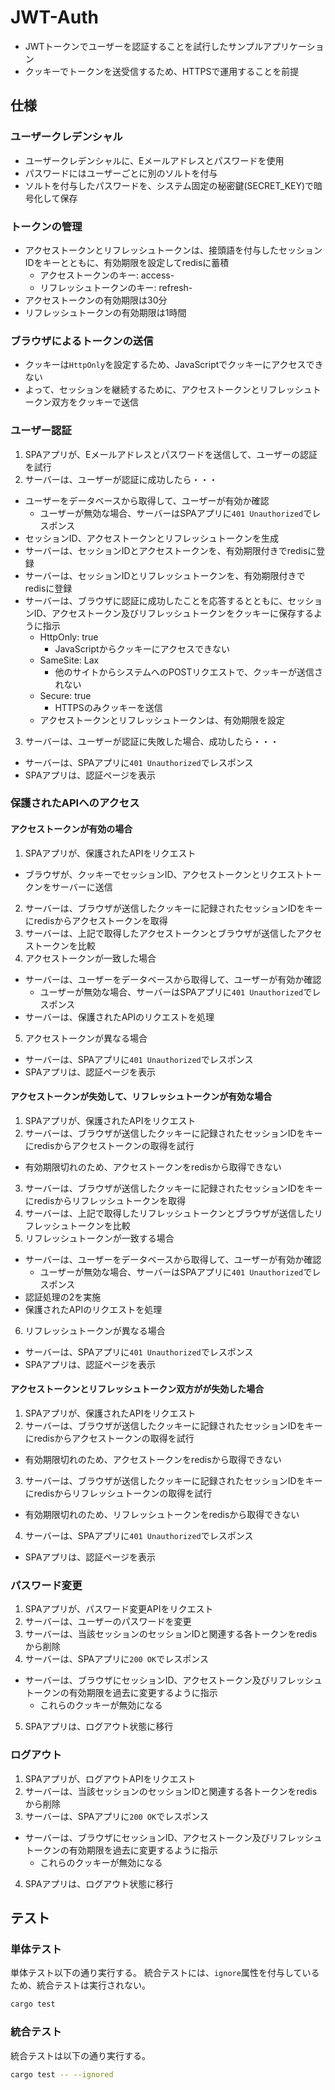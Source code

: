 # JWT-Auth

- JWTトークンでユーザーを認証することを試行したサンプルアプリケーション
- クッキーでトークンを送受信するため、HTTPSで運用することを前提

## 仕様

### ユーザークレデンシャル

- ユーザークレデンシャルに、Eメールアドレスとパスワードを使用
- パスワードにはユーザーごとに別のソルトを付与
- ソルトを付与したパスワードを、システム固定の秘密鍵(SECRET_KEY)で暗号化して保存

### トークンの管理

- アクセストークンとリフレッシュトークンは、接頭語を付与したセッションIDをキーとともに、有効期限を設定してredisに蓄積
  - アクセストークンのキー: access-<session-id>
  - リフレッシュトークンのキー: refresh-<session-id>
- アクセストークンの有効期限は30分
- リフレッシュトークンの有効期限は1時間

### ブラウザによるトークンの送信

- クッキーは`HttpOnly`を設定するため、JavaScriptでクッキーにアクセスできない
- よって、セッションを継続するために、アクセストークンとリフレッシュトークン双方をクッキーで送信
 
### ユーザー認証

1. SPAアプリが、Eメールアドレスとパスワードを送信して、ユーザーの認証を試行
2. サーバーは、ユーザーが認証に成功したら・・・
  - ユーザーをデータベースから取得して、ユーザーが有効か確認
    - ユーザーが無効な場合、サーバーはSPAアプリに`401 Unauthorized`でレスポンス
  - セッションID、アクセストークンとリフレッシュトークンを生成
  - サーバーは、セッションIDとアクセストークンを、有効期限付きでredisに登録
  - サーバーは、セッションIDとリフレッシュトークンを、有効期限付きでredisに登録
  - サーバーは、ブラウザに認証に成功したことを応答するとともに、セッションID、アクセストークン及びリフレッシュトークンをクッキーに保存するように指示
    - HttpOnly: true
      - JavaScriptからクッキーにアクセスできない
    - SameSite: Lax
      - 他のサイトからシステムへのPOSTリクエストで、クッキーが送信されない
    - Secure: true
      - HTTPSのみクッキーを送信
    - アクセストークンとリフレッシュトークンは、有効期限を設定
3. サーバーは、ユーザーが認証に失敗した場合、成功したら・・・
  - サーバーは、SPAアプリに`401 Unauthorized`でレスポンス
  - SPAアプリは、認証ページを表示

### 保護されたAPIへのアクセス

#### アクセストークンが有効の場合

1. SPAアプリが、保護されたAPIをリクエスト
  - ブラウザが、クッキーでセッションID、アクセストークンとリクエストトークンをサーバーに送信
2. サーバーは、ブラウザが送信したクッキーに記録されたセッションIDをキーにredisからアクセストークンを取得
3. サーバーは、上記で取得したアクセストークンとブラウザが送信したアクセストークンを比較
4. アクセストークンが一致した場合
  - サーバーは、ユーザーをデータベースから取得して、ユーザーが有効か確認
    - ユーザーが無効な場合、サーバーはSPAアプリに`401 Unauthorized`でレスポンス
  - サーバーは、保護されたAPIのリクエストを処理
5. アクセストークンが異なる場合
  - サーバーは、SPAアプリに`401 Unauthorized`でレスポンス
  - SPAアプリは、認証ページを表示

#### アクセストークンが失効して、リフレッシュトークンが有効な場合

1. SPAアプリが、保護されたAPIをリクエスト
2. サーバーは、ブラウザが送信したクッキーに記録されたセッションIDをキーにredisからアクセストークンの取得を試行
  - 有効期限切れのため、アクセストークンをredisから取得できない
3. サーバーは、ブラウザが送信したクッキーに記録されたセッションIDをキーにredisからリフレッシュトークンを取得
4. サーバーは、上記で取得したリフレッシュトークンとブラウザが送信したリフレッシュトークンを比較
5. リフレッシュトークンが一致する場合
  - サーバーは、ユーザーをデータベースから取得して、ユーザーが有効か確認
    - ユーザーが無効な場合、サーバーはSPAアプリに`401 Unauthorized`でレスポンス
  - 認証処理の2を実施
  - 保護されたAPIのリクエストを処理
6. リフレッシュトークンが異なる場合
  - サーバーは、SPAアプリに`401 Unauthorized`でレスポンス
  - SPAアプリは、認証ページを表示

#### アクセストークンとリフレッシュトークン双方がが失効した場合

1. SPAアプリが、保護されたAPIをリクエスト
2. サーバーは、ブラウザが送信したクッキーに記録されたセッションIDをキーにredisからアクセストークンの取得を試行
  - 有効期限切れのため、アクセストークンをredisから取得できない
3. サーバーは、ブラウザが送信したクッキーに記録されたセッションIDをキーにredisからリフレッシュトークンの取得を試行
  - 有効期限切れのため、リフレッシュトークンをredisから取得できない
4. サーバーは、SPAアプリに`401 Unauthorized`でレスポンス
  - SPAアプリは、認証ページを表示

### パスワード変更

1. SPAアプリが、パスワード変更APIをリクエスト
2. サーバーは、ユーザーのパスワードを変更
3. サーバーは、当該セッションのセッションIDと関連する各トークンをredisから削除
4. サーバーは、SPAアプリに`200 OK`でレスポンス
  - サーバーは、ブラウザにセッションID、アクセストークン及びリフレッシュトークンの有効期限を過去に変更するように指示
    - これらのクッキーが無効になる
5. SPAアプリは、ログアウト状態に移行

### ログアウト

1. SPAアプリが、ログアウトAPIをリクエスト
2. サーバーは、当該セッションのセッションIDと関連する各トークンをredisから削除
3. サーバーは、SPAアプリに`200 OK`でレスポンス
  - サーバーは、ブラウザにセッションID、アクセストークン及びリフレッシュトークンの有効期限を過去に変更するように指示
    - これらのクッキーが無効になる
4. SPAアプリは、ログアウト状態に移行

## テスト

### 単体テスト

単体テスト以下の通り実行する。
統合テストには、`ignore`属性を付与しているため、統合テストは実行されない。

```bash
cargo test
```

### 統合テスト

統合テストは以下の通り実行する。

```bash
cargo test -- --ignored
